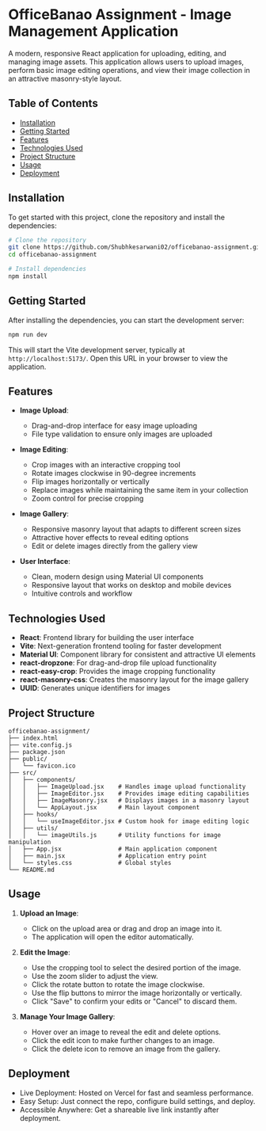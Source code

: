 # OfficeBanao Assignment - Image Management Application

A modern, responsive React application for uploading, editing, and managing image assets. This application allows users to upload images, perform basic image editing operations, and view their image collection in an attractive masonry-style layout.

## Table of Contents
- [Installation](#installation)
- [Getting Started](#getting-started)
- [Features](#features)
- [Technologies Used](#technologies-used)
- [Project Structure](#project-structure)
- [Usage](#usage)
- [Deployment](#deployment)

## Installation

To get started with this project, clone the repository and install the dependencies:

```bash
# Clone the repository
git clone https://github.com/Shubhkesarwani02/officebanao-assignment.git
cd officebanao-assignment

# Install dependencies
npm install
```

## Getting Started

After installing the dependencies, you can start the development server:

```bash
npm run dev
```

This will start the Vite development server, typically at `http://localhost:5173/`. Open this URL in your browser to view the application.

## Features

- **Image Upload**: 
  - Drag-and-drop interface for easy image uploading
  - File type validation to ensure only images are uploaded

- **Image Editing**:
  - Crop images with an interactive cropping tool
  - Rotate images clockwise in 90-degree increments
  - Flip images horizontally or vertically
  - Replace images while maintaining the same item in your collection
  - Zoom control for precise cropping

- **Image Gallery**:
  - Responsive masonry layout that adapts to different screen sizes
  - Attractive hover effects to reveal editing options
  - Edit or delete images directly from the gallery view

- **User Interface**:
  - Clean, modern design using Material UI components
  - Responsive layout that works on desktop and mobile devices
  - Intuitive controls and workflow

## Technologies Used

- **React**: Frontend library for building the user interface
- **Vite**: Next-generation frontend tooling for faster development
- **Material UI**: Component library for consistent and attractive UI elements
- **react-dropzone**: For drag-and-drop file upload functionality
- **react-easy-crop**: Provides the image cropping functionality
- **react-masonry-css**: Creates the masonry layout for the image gallery
- **UUID**: Generates unique identifiers for images

## Project Structure

```
officebanao-assignment/
├── index.html
├── vite.config.js
├── package.json
├── public/
│   └── favicon.ico
├── src/
│   ├── components/
│   │   ├── ImageUpload.jsx    # Handles image upload functionality
│   │   ├── ImageEditor.jsx    # Provides image editing capabilities
│   │   ├── ImageMasonry.jsx   # Displays images in a masonry layout
│   │   └── AppLayout.jsx      # Main layout component
│   ├── hooks/
│   │   └── useImageEditor.jsx # Custom hook for image editing logic
│   ├── utils/
│   │   └── imageUtils.js      # Utility functions for image manipulation
│   ├── App.jsx                # Main application component
│   ├── main.jsx               # Application entry point
│   └── styles.css             # Global styles
└── README.md
```

## Usage

1. **Upload an Image**:
   - Click on the upload area or drag and drop an image into it.
   - The application will open the editor automatically.

2. **Edit the Image**:
   - Use the cropping tool to select the desired portion of the image.
   - Use the zoom slider to adjust the view.
   - Click the rotate button to rotate the image clockwise.
   - Use the flip buttons to mirror the image horizontally or vertically.
   - Click "Save" to confirm your edits or "Cancel" to discard them.

3. **Manage Your Image Gallery**:
   - Hover over an image to reveal the edit and delete options.
   - Click the edit icon to make further changes to an image.
   - Click the delete icon to remove an image from the gallery.

## Deployment

   - Live Deployment: Hosted on Vercel for fast and seamless performance.
   - Easy Setup: Just connect the repo, configure build settings, and deploy.
   - Accessible Anywhere: Get a shareable live link instantly after deployment.

